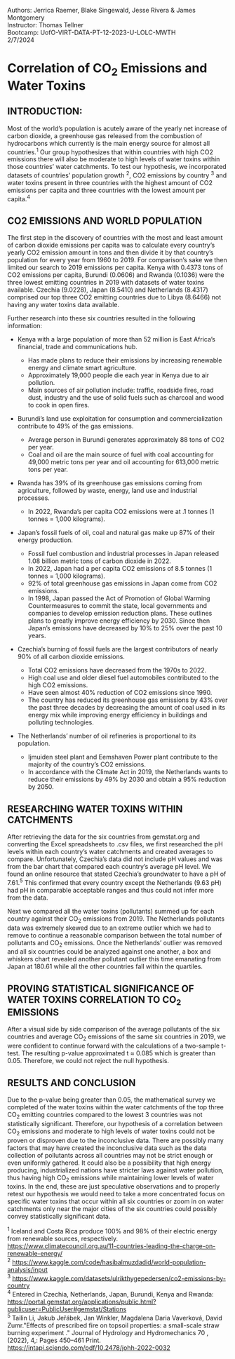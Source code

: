 Authors: Jerrica Raemer, Blake Singewald, Jesse Rivera & James Montgomery<br>
Instructor: Thomas Tellner<br>
Bootcamp: UofO-VIRT-DATA-PT-12-2023-U-LOLC-MWTH<br>
2/7/2024

# Correlation of CO<sub>2</sub> Emissions and Water Toxins

## INTRODUCTION:

  Most of the world’s population is acutely aware of the yearly net increase of carbon dioxide, a greenhouse gas released from the combustion of hydrocarbons which currently is the main energy source for almost all countries.<sup>1</sup> Our group hypothesizes that within countries with high CO2 emissions there will also be moderate to high levels of water toxins within those countries’ water catchments. To test our hypothesis, we incorporated datasets of countries’ population growth <sup>2</sup>, CO2 emissions by country <sup>3</sup> and water toxins present in three countries with the highest amount of CO2 emissions per capita and three countries with the lowest amount per capita.<sup>4</sup> 

## CO2 EMISSIONS AND WORLD POPULATION

  The first step in the discovery of countries with the most and least amount of carbon dioxide emissions per capita was to calculate every country’s yearly CO2 emission amount in tons and then divide it by that country’s population for every year from 1960 to 2019. For comparison’s sake we then limited our search to 2019 emissions per capita. Kenya with 0.4373 tons of CO2 emissions per capita, Burundi (0.0606) and Rwanda (0.1036) were the three lowest emitting countries in 2019 with datasets of water toxins available. Czechia (9.0228), Japan (8.5410) and Netherlands (8.4317) comprised our top three CO2 emitting countries due to Libya (8.6466) not having any water toxins data available.
  
Further research into these six countries resulted in the following information:

* Kenya with a large population of more than 52 million is East Africa’s financial, trade and communications hub.
  * Has made plans to reduce their emissions by increasing renewable energy and climate smart agriculture.
  * Approximately 19,000 people die each year in Kenya due to air pollution.
  * Main sources of air pollution include: traffic, roadside fires, road dust, industry and the use of solid fuels such as charcoal and wood to cook in open fires.

* Burundi’s land use exploitation for consumption and commercialization contribute to 49% of the gas emissions.
  * Average person in Burundi generates approximately 88 tons of CO2 per year.
  * Coal and oil are the main source of fuel with coal accounting for 49,000 metric tons per year and oil accounting for 613,000 metric tons per year.

* Rwanda has 39% of its greenhouse gas emissions coming from agriculture, followed by waste, energy, land use and industrial processes.
  * In 2022, Rwanda’s per capita CO2 emissions were at .1 tonnes (1 tonnes = 1,000 kilograms).

* Japan’s fossil fuels of oil, coal and natural gas make up 87% of their energy production.
  * Fossil fuel combustion and industrial processes in Japan released 1.08 billion metric tons of carbon dioxide in 2022. 
  * In 2022, Japan had a per capita CO2 emissions of 8.5 tonnes (1 tonnes = 1,000 kilograms).
  * 92% of total greenhouse gas emissions in Japan come from CO2 emissions.
  * In 1998, Japan passed the Act of Promotion of Global Warming Countermeasures to commit the state, local governments and companies to develop emission reduction plans. These outlines plans to greatly improve energy efficiency by 2030. Since then Japan’s emissions have decreased by 10% to 25% over the past 10 years.

* Czechia’s burning of fossil fuels are the largest contributors of nearly 90% of all carbon dioxide emissions.
  * Total CO2 emissions have decreased from the 1970s to 2022.
  * High coal use and older diesel fuel automobiles contributed to the high CO2 emissions.
  * Have seen almost 40% reduction of CO2 emissions since 1990.
  * The country has reduced its greenhouse gas emissions by 43% over the past three decades by decreasing the amount of coal used in its energy mix while improving energy efficiency in buildings and polluting technologies.

* The Netherlands’ number of oil refineries is proportional to its population.
  * Ijmuiden steel plant and Eemshaven Power plant contribute to the majority of the country’s CO2 emissions.
  * In accordance with the Climate Act in 2019, the Netherlands wants to reduce their emissions by 49% by 2030 and obtain a 95% reduction by 2050.

 ## RESEARCHING WATER TOXINS WITHIN CATCHMENTS
  After retrieving the data for the six countries from gemstat.org and converting the Excel spreadsheets to .csv files, we first researched the pH levels within each country’s water catchments and created averages to compare. Unfortunately, Czechia’s data did not include pH values and was from the bar chart that compared each country’s average pH level. We found an online resource that stated Czechia’s groundwater to have a pH of 7.61.<sup>5</sup> This confirmed that every country except the Netherlands (9.63 pH) had pH in comparable acceptable ranges and thus could not infer more from the data.
  
  Next we compared all the water toxins (pollutants) summed up for each country against their CO<sub>2</sub> emissions from 2019. The Netherlands pollutants data was extremely skewed due to an extreme outlier which we had to remove to continue a reasonable comparison between the total number of pollutants and CO<sub>2</sub> emissions. Once the Netherlands’ outlier was removed and all six countries could be analyzed against one another, a box and whiskers chart revealed another pollutant outlier this time emanating from Japan at 180.61 while all the other countries fall within the quartiles. 
## PROVING STATISTICAL SIGNIFICANCE OF WATER TOXINS CORRELATION TO CO<sub>2</sub> EMISSIONS
  After a visual side by side comparison of the average pollutants of the six countries and average CO<sub>2</sub> emissions of the same six countries in 2019, we were confident to continue forward with the calculations of a two-sample t-test. The resulting p-value approximated  t ≈ 0.085 which is greater than 0.05. Therefore, we could not reject the null hypothesis.
## RESULTS AND CONCLUSION
  Due to the p-value being greater than 0.05, the mathematical survey we completed of the water toxins within the water catchments of the top three CO<sub>2</sub> emitting countries compared to the lowest 3 countries was not statistically significant. Therefore, our hypothesis of a correlation between CO<sub>2</sub> emissions and moderate to high levels of water toxins could not be proven or disproven due to the inconclusive data. There are possibly many factors that may have created the inconclusive data such as the data collection of pollutants across all countries may not be strict enough or even uniformly gathered. It could also be a possibility that high energy producing, industrialized nations have stricter laws against water pollution, thus having high CO<sub>2</sub> emissions while maintaining lower levels of water toxins. In the end, these are just speculative observations and to properly retest our hypothesis we would need to take a more concentrated focus on specific water toxins that occur within all six countries or zoom in on water catchments only near the major cities of the six countries could possibly convey statistically significant data. 


<sup>1</sup> Iceland and Costa Rica produce 100% and 98% of their electric energy from renewable sources, respectively. https://www.climatecouncil.org.au/11-countries-leading-the-charge-on-renewable-energy/<br>
<sup>2</sup> https://www.kaggle.com/code/hasibalmuzdadid/world-population-analysis/input<br>
<sup>3</sup> https://www.kaggle.com/datasets/ulrikthygepedersen/co2-emissions-by-country<br>
<sup>4</sup> Entered in Czechia, Netherlands, Japan, Burundi, Kenya and Rwanda: https://portal.gemstat.org/applications/public.html?publicuser=PublicUser#gemstat/Stations<br>
<sup>5</sup> Tailin Li, Jakub Jeřábek, Jan Winkler, Magdalena Daria Vaverková, David Zumr."Effects of prescribed fire on topsoil properties: a small-scale straw burning experiment ." Journal of Hydrology and Hydromechanics 70 ,(2022), 4,: Pages 450–461 Print. https://intapi.sciendo.com/pdf/10.2478/johh-2022-0032<br>

